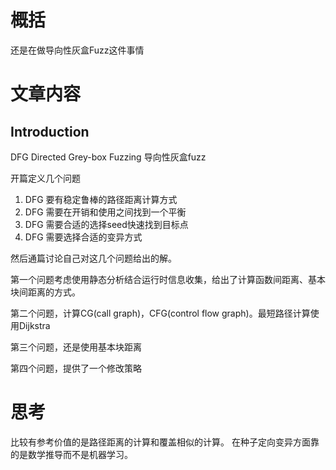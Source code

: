 # 概括

还是在做导向性灰盒Fuzz这件事情

# 文章内容

## Introduction

DFG Directed Grey-box Fuzzing 导向性灰盒fuzz

开篇定义几个问题

1. DFG 要有稳定鲁棒的路径距离计算方式
2. DFG 需要在开销和使用之间找到一个平衡
3. DFG 需要合适的选择seed快速找到目标点
4. DFG 需要选择合适的变异方式

然后通篇讨论自己对这几个问题给出的解。

第一个问题考虑使用静态分析结合运行时信息收集，给出了计算函数间距离、基本块间距离的方式。

第二个问题，计算CG(call graph)，CFG(control flow graph)。最短路径计算使用Dijkstra

第三个问题，还是使用基本块距离

第四个问题，提供了一个修改策略

# 思考

比较有参考价值的是路径距离的计算和覆盖相似的计算。
在种子定向变异方面靠的是数学推导而不是机器学习。
